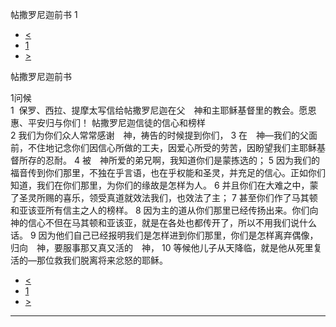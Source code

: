 ﻿





 帖撒罗尼迦前书 1




* [<](bible/COL04.md)
* [1](bible/1TH.md)
* [>](bible/1TH02.md)



帖撒罗尼迦前书 
 
1问候  
1  保罗、西拉、提摩太写信给帖撒罗尼迦在父　神和主耶稣基督里的教会。愿恩惠、平安归与你们！ 帖撒罗尼迦信徒的信心和榜样  
2 我们为你们众人常常感谢　神，祷告的时候提到你们， 
3 在　神—我们的父面前，不住地记念你们因信心所做的工夫，因爱心所受的劳苦，因盼望我们主耶稣基督所存的忍耐。 
4 被　神所爱的弟兄啊，我知道你们是蒙拣选的； 
5 因为我们的福音传到你们那里，不独在乎言语，也在乎权能和圣灵，并充足的信心。正如你们知道，我们在你们那里，为你们的缘故是怎样为人。 
6 并且你们在大难之中，蒙了圣灵所赐的喜乐，领受真道就效法我们，也效法了主； 
7 甚至你们作了马其顿和亚该亚所有信主之人的榜样。 
8 因为主的道从你们那里已经传扬出来。你们向　神的信心不但在马其顿和亚该亚，就是在各处也都传开了，所以不用我们说什么话。 
9 因为他们自己已经报明我们是怎样进到你们那里，你们是怎样离弃偶像，归向　神，要服事那又真又活的　神， 
10 等候他儿子从天降临，就是他从死里复活的—那位救我们脱离将来忿怒的耶稣。 
* [<](bible/COL04.md)
* [1](bible/1TH.md)
* [>](bible/1TH02.md)





---









